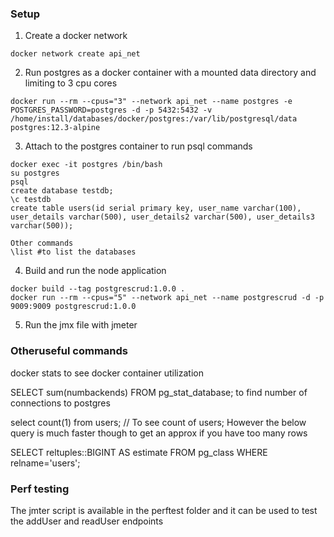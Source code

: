 ### Setup

1. Create a docker network

```
docker network create api_net

```

2. Run postgres as a docker container with a mounted data directory and limiting to 3 cpu cores
```
docker run --rm --cpus="3" --network api_net --name postgres -e POSTGRES_PASSWORD=postgres -d -p 5432:5432 -v /home/install/databases/docker/postgres:/var/lib/postgresql/data  postgres:12.3-alpine
```

3. Attach to the postgres container to run psql commands

```
docker exec -it postgres /bin/bash
su postgres
psql
create database testdb;
\c testdb
create table users(id serial primary key, user_name varchar(100), user_details varchar(500), user_details2 varchar(500), user_details3 varchar(500));

Other commands
\list #to list the databases
```

4. Build and run the node application

```
docker build --tag postgrescrud:1.0.0 .
docker run --rm --cpus="5" --network api_net --name postgrescrud -d -p 9009:9009 postgrescrud:1.0.0
```

5. Run the jmx file with jmeter

### Otheruseful commands
docker stats to see docker container utilization

SELECT sum(numbackends) FROM pg_stat_database; to find number of connections to postgres

select count(1) from users; // To see count of users; However the below query is much faster though to get an approx if you have too many rows

SELECT reltuples::BIGINT AS estimate FROM pg_class WHERE relname='users';

### Perf testing
The jmter script is available in the perftest folder and it can be used to test the addUser and readUser endpoints

